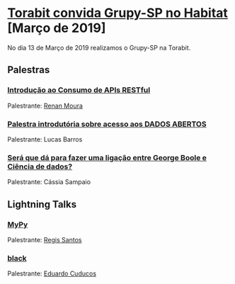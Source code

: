 # [Torabit convida Grupy-SP no Habitat][0] [Março de 2019]

No dia 13 de Março de 2019 realizamos o Grupy-SP na Torabit.


## Palestras

### [Introdução ao Consumo de APIs RESTful][2]

Palestrante: [Renan Moura][3]

### [Palestra introdutória sobre acesso aos DADOS ABERTOS][1]

Palestrante: Lucas Barros

### [Será que dá para fazer uma ligação entre George Boole e Ciência de dados?][4]

Palestrante: Cássia Sampaio


## Lightning Talks

### [MyPy][6]

Palestrante: [Regis Santos][7]

### [black][5]

Palestrante: [Eduardo Cuducos][8]


[0]: https://www.meetup.com/pt-BR/Grupy-SP/events/258740194/
[1]: https://docs.google.com/presentation/d/1USEtWDIxycNXlONayfxxKjyG2BU6-jMKapUaG_cWPFE/edit#slide=id.g35f391192_00
[2]: https://github.com/rvmoura96/introducao-consumo-apis
[3]: https://github.com/rvmoura96/
[4]: https://github.com/grupy-sp/encontros/blob/master/slides/o-que-george-boole-tem-a-ver-com-ciencia-de-dados_.pdf
[5]: https://github.com/ambv/black
[6]: https://github.com/rg3915/python-experience/tree/master/mypy-examples
[7]: https://github.com/rg3915
[8]: https://github.com/cuducos